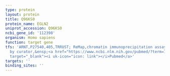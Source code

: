 ```yaml
---
type: protein
layout: protein
title: Q96KS0
protein_name: EGLN2
uniprot_accession: Q96KS0
ncbi_gene_id: '112398'
organism: Homo sapiens
function: target gene
tfs: 'ARNT,P27540,405,TRRUST; ReMap,chromatin immunoprecipitation assay; inferred
  by curator,&ensp;<a href="https://www.ncbi.nlm.nih.gov/pubmed/?term=15178343%5Buid%5D"
  target="_blank"><i uk-icon="icon: link"></i>Pubmed</a>'
targets: ''
binding_sites: ''
---
```

